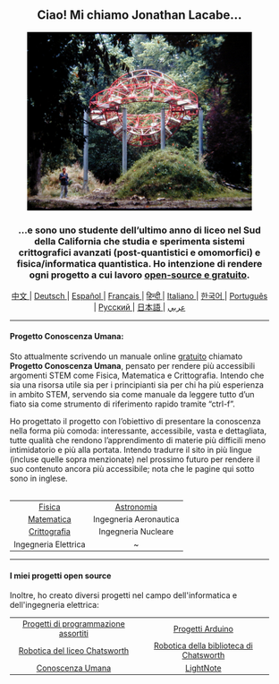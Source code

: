 <div align="center" style="background-image: url('https://jonathanlacabe.github.io/_other/Iapetus_1985.jpg'); background-size: cover; background-position: center; padding: 20px;">
  <h2>Ciao! Mi chiamo Jonathan Lacabe...</h2>
  <p align="center">
        <a href="https://jonathanlacabe.github.io/"><img src="/Iapetus_1985.jpg" alt="Iapetus, 1985. Una delle mie foto preferite in assoluto, mostra la scultura 'Iapetus' di Jean-Max Albert inserita nella natura. È un’opera d’arte moderna progettata per imitare l’orbita di una delle lune di Saturno. Ho sempre considerato la scienza come una forma d’arte, una sorta di espressione creativa soggetta alle restrizioni logiche imposte dall’universo, quindi ho scelto questa foto per rappresentare la filosofia con cui lavoro a tutti i miei progetti, specialmente l’HKP." width="402"/></a>
    </p>
  <h3>...e sono uno studente dell’ultimo anno di liceo nel Sud della California che studia e sperimenta sistemi crittografici avanzati (post-quantistici e omomorfici) e fisica/informatica quantistica. Ho intenzione di rendere ogni progetto a cui lavoro <a href="https://openaccessmanifesto.wordpress.com/manifesto-per-la-resistenza-open-access/">open-source e gratuito</a>.</h3>
    
<p align="center">
  <a href="https://github.com/JonathanLacabe/JonathanLacabe/blob/main/README_CN.md"><span> 中文 </span></a>|
  <a href="https://github.com/JonathanLacabe/JonathanLacabe/blob/main/README_DE.md"><span> Deutsch </span></a>|
  <a href="https://github.com/JonathanLacabe/JonathanLacabe/blob/main/README_ES.md"><span> Español </span></a>|
  <a href="https://github.com/JonathanLacabe/JonathanLacabe/blob/main/README_FR.md"><span> Français </span></a>|
  <a href="https://github.com/JonathanLacabe/JonathanLacabe/blob/main/README_HI.md"><span> हिन्दी </span></a>|
  <a href="https://github.com/JonathanLacabe/JonathanLacabe/blob/main/README_IT.md"><span> Italiano </span></a>|
  <a href="https://github.com/JonathanLacabe/JonathanLacabe/blob/main/README_KO.md"><span> 한국어 </span></a>|
  <a href="https://github.com/JonathanLacabe/JonathanLacabe/blob/main/README_PT.md"><span> Português </span></a>|
  <a href="https://github.com/JonathanLacabe/JonathanLacabe/blob/main/README_RU.md"><span> Русский </span></a>|
  <a href="https://github.com/JonathanLacabe/JonathanLacabe/blob/main/README_JP.md"><span> 日本語 </span></a>|
  <a href="https://github.com/JonathanLacabe/JonathanLacabe/blob/main/README_AR.md"><span> عربي </span></a>
</p>
<hr>

<h4 align="left">Progetto Conoscenza Umana:</h4>

<p align="left">Sto attualmente scrivendo un manuale online <ins>gratuito</ins> chiamato <strong>Progetto Conoscenza Umana</strong>, pensato per rendere più accessibili argomenti STEM come Fisica, Matematica e Crittografia. Intendo che sia una risorsa utile sia per i principianti sia per chi ha più esperienza in ambito STEM, servendo sia come manuale da leggere tutto d’un fiato sia come strumento di riferimento rapido tramite “ctrl-f”.</p>

<p align="left">Ho progettato il progetto con l’obiettivo di presentare la conoscenza nella forma più comoda: interessante, accessibile, vasta e dettagliata, tutte qualità che rendono l’apprendimento di materie più difficili meno intimidatorio e più alla portata. Intendo tradurre il sito in più lingue (incluse quelle sopra menzionate) nel prossimo futuro per rendere il suo contenuto ancora più accessibile; nota che le pagine qui sotto sono in inglese.</p>

<br>
<table style="margin: auto;">
    <tr>
        <td align="center"><a href="https://jonathanlacabe.github.io/Physics/physics.html">Fisica</a></td>
        <td align="center"><a href="https://jonathanlacabe.github.io/astronomy/astronomy.html">Astronomia</a></td>
    </tr>
    <tr>
        <td align="center"><a href="https://jonathanlacabe.github.io/math/mathematics.html">Matematica</a></td>
        <td align="center">Ingegneria Aeronautica<a href="https://jonathanlacabe.github.io/engineering/aeronautics.html"></a></td>
    </tr>
    <tr>
        <td align="center"><a href="https://jonathanlacabe.github.io/cryptography/cryptography.html">Crittografia</a></td>
        <td align="center">Ingegneria Nucleare<a href="https://jonathanlacabe.github.io/engineering/nuclear.html"></a></td>
    </tr>
    <tr>
        <td align="center">Ingegneria Elettrica<a href="https://jonathanlacabe.github.io/engineering/electric.html"></a></td>
        <td align="center">~</td>
    </tr>
</table>

<hr>
<h4 align="left">I miei progetti open source</h4>
<p align="left">Inoltre, ho creato diversi progetti nel campo dell'informatica e dell'ingegneria elettrica:</p>
<table align="center">
    <tr>
        <td align="center"><a href="https://github.com/JonathanLacabe/Assorted-Programming-Projects">Progetti di programmazione assortiti</a></td>
        <td align="center"><a href="https://github.com/JonathanLacabe/Arduino-Projects">Progetti Arduino</a></td>
    </tr>
    <tr>
        <td align="center"><a href="https://github.com/JonathanLacabe/Chatsworth-Robotics">Robotica del liceo Chatsworth</a></td>
        <td align="center"><a href="https://github.com/JonathanLacabe/Chatsworth-Library-Robotics">Robotica della biblioteca di Chatsworth</a></td>
    </tr>
    <tr>
        <td align="center"><a href="https://github.com/JonathanLacabe/JonathanLacabe.github.io">Conoscenza Umana</a></td>
        <td align="center"><a href="https://github.com/JonathanLacabe/LightNote">LightNote</a></td>
    </tr>
</table>
 
</div>
